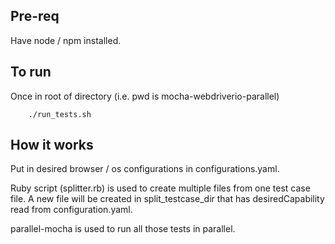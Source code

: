 ## Pre-req

Have node / npm installed.

## To run

Once in root of directory (i.e. pwd is mocha-webdriverio-parallel)

```
	./run_tests.sh
```

## How it works

Put in desired browser / os configurations in configurations.yaml.

Ruby script (splitter.rb) is used to create multiple files from one test case file. A new file will be created in split_testcase_dir that has desiredCapability read from configuration.yaml.

parallel-mocha is used to run all those tests in parallel.